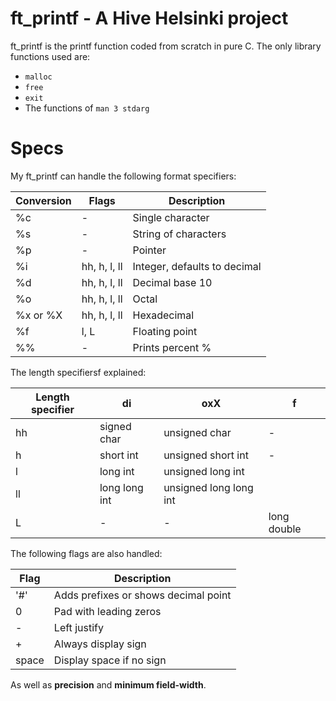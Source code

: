 # ft_printf - A Hive Helsinki project

ft_printf is the printf function coded from scratch in pure C.
The only library functions used are:
- `malloc`
- `free`
- `exit`
- The functions of `man 3 stdarg`

# Specs

My ft_printf can handle the following format specifiers:

Conversion | Flags | Description
------------ | ------------- | --------------
%c | - | Single character
%s | - | String of characters
%p | - | Pointer
%i | hh, h, l, ll | Integer, defaults to decimal
%d | hh, h, l, ll | Decimal base 10
%o | hh, h, l, ll | Octal
%x or %X | hh, h, l, ll | Hexadecimal
%f | l, L | Floating point
%% | - | Prints percent %

The length specifiersf explained:

Length specifier | di | oxX | f
--------- | ------------ | --------- | ----------
hh | signed char | unsigned char | -
h | short int | unsigned short int | -
l | long int | unsigned long int |
ll | long long int | unsigned long long int |
L | - | - | long double

The following flags are also handled:

Flag | Description
-------- | -----------
'#' | Adds prefixes or shows decimal point 
0 | Pad with leading zeros
- | Left justify
+ | Always display sign
space | Display space if no sign

As well as __precision__ and __minimum field-width__.
